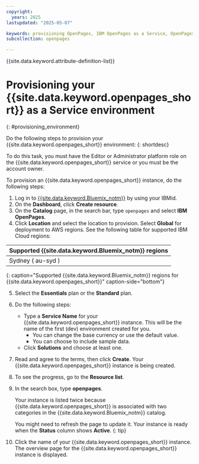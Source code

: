 ```yaml
---
copyright:
  years: 2025
lastupdated: "2025-05-07"

keywords: provisioning OpenPages, IBM OpenPages as a Service, OpenPages environment
subcollection: openpages

---
```

{{site.data.keyword.attribute-definition-list}}

# Provisioning your {{site.data.keyword.openpages_short}} as a Service environment
{: #provisioning_environment}

Do the following steps to provision your {{site.data.keyword.openpages_short}} environment:
{: shortdesc}

To do this task, you must have the Editor or Administrator platform role on the {{site.data.keyword.openpages_short}} service or you must be the account owner.

To provision an {{site.data.keyword.openpages_short}} instance, do the following steps:
1. Log in to [{{site.data.keyword.Bluemix_notm}}](https://cloud.ibm.com/) by using your IBMid.
2. On the **Dashboard**, click **Create resource**.
3. On the **Catalog** page, in the search bar, type `openpages` and select **IBM OpenPages**.
4. Click **Location** and select the location to provision. Select **Global** for deployment to AWS regions. See the following table for supported IBM Cloud regions:

| Supported {{site.data.keyword.Bluemix_notm}} regions  |
|---|
|  Sydney ( au-syd )  |

{: caption="Supported {{site.data.keyword.Bluemix_notm}} regions for {{site.data.keyword.openpages_short}}" caption-side="bottom"}

5. Select the **Essentials** plan or the **Standard** plan.
6. Do the following steps:
    - Type a **Service Name** for your {{site.data.keyword.openpages_short}} instance. This will be the name of the first (dev) environment created for you.
      - You can change the base currency or use the default value.
      - You can choose to include sample data.
    - Click **Solutions** and choose at least one.
7. Read and agree to the terms, then click **Create**. Your {{site.data.keyword.openpages_short}} instance is being created.
8. To see the progress, go to the **Resource list**.
9. In the search box, type **openpages**.

   Your instance is listed twice because {{site.data.keyword.openpages_short}} is associated with two categories in the {{site.data.keyword.Bluemix_notm}} catalog.

   You might need to refresh the page to update it. Your instance is ready when the **Status** column shows **Active**. {: tip}
10. Click the name of your {{site.data.keyword.openpages_short}} instance. The overview page for the {{site.data.keyword.openpages_short}} instance is displayed.
